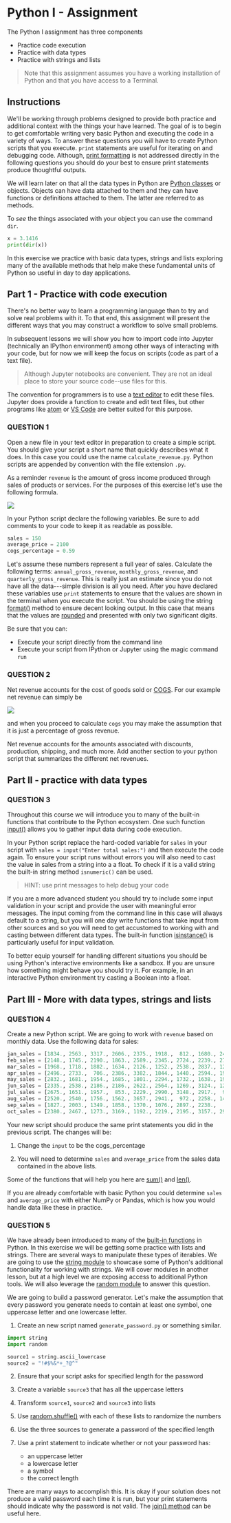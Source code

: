 # Python I - Assignment

The Python I assignment has three components

- Practice code execution
- Practice with data types
- Practice with strings and lists

> Note that this assignment assumes you have a working installation of Python and that you have access to a Terminal.

## Instructions

We'll be working through problems designed to provide both practice and additional context with the things your have 
learned.  The goal of is to begin to get comfortable writing very basic Python and executing the code in a variety of 
ways.  To answer these questions you will have to create Python scripts that you execute.  `print` statements are 
useful for iterating on and debugging code. Although, 
[print formatting](https://docs.python.org/3/tutorial/inputoutput.html) is not addressed directly in the following 
questions you should do your best to ensure print statements produce thoughtful outputs.
 

We will learn later on that all the data types in Python are 
[Python classes](https://docs.python.org/3/tutorial/classes.html) or objects.  Objects can have data attached to them 
and they can have functions or definitions attached to them.  The latter are referred to as methods.  

To *see* the things associated with your object you can use the command `dir`.

```python
x = 3.1416
print(dir(x))
```

In this exercise we practice with basic data types, strings and lists exploring many of the available methods that help 
make these fundamental units of Python so useful in day to day applications.

## Part 1 - Practice with code execution

There's no better way to learn a programming language than to try and solve real problems with it. To that end, this 
assignment will present the different ways that you may construct a workflow to solve small problems.

In subsequent lessons we will show you how to import code into Jupyter (technically an IPython environment) among other 
ways of interacting with your code, but for now we will keep the focus on scripts (code as part of a text file).

> Although Jupyter notebooks are convenient.  They are not an ideal place to store your source code--use files for this.

The convention for programmers is to use a [text editor](https://en.wikipedia.org/wiki/Text_editor) to edit these files.
Jupyter does provide a function to create and edit text files, but other programs like [atom](https://atom.io/) or 
[VS Code](https://code.visualstudio.com/) are better suited for this purpose.

### QUESTION 1

Open a new file in your text editor in preparation to create a simple script.  You should give your script a short name 
that quickly describes what it does.  In this case you could use the name `calculate_revenue.py`.  Python 
scripts are appended by convention with the file extension `.py`.

As a reminder `revenue` is the amount of gross income produced through sales of products or services.  For the purposes 
of this exercise let's use the following formula.

<img src="https://render.githubusercontent.com/render/math?math=\textrm{revenue} = \textrm{sales} \times \textrm{average_price}">
<p></p>

In your Python script declare the following variables.  Be sure to add comments to your code to keep it as readable as 
possible.

```python
sales = 150
average_price = 2100
cogs_percentage = 0.59
```

Let's assume these numbers represent a full year of sales.  Calculate the following terms: `annual_gross_revenue`,
`monthly_gross_revenue`, and `quarterly_gross_revenue`.  This is really just an estimate since you do not have all the 
data---simple division is all you need.  After you have declared these variables use `print` statements 
to ensure that the values are shown in the terminal when you execute the script. You should be using the string 
[format()](https://docs.python.org/3/library/stdtypes.html#str.format) method to ensure decent looking output.  In this 
case that means that the values are [rounded](https://docs.python.org/3/library/functions.html#round) and presented with 
only two significant digits.

Be sure that you can:

- Execute your script directly from the command line
- Execute your script from IPython or Jupyter using the magic command `run`

### QUESTION 2

Net revenue accounts for the cost of goods sold or [COGS](https://en.wikipedia.org/wiki/Cost_of_goods_sold).  For our 
example net revenue can simply be 
 
<img src="https://render.githubusercontent.com/render/math?math=\textrm{net_revenue} = \textrm{gross_revenue-cogs}">
<p></p> 

and when you proceed to calculate `cogs` you may make the assumption that it is just a percentage of gross revenue.
 
Net revenue accounts for the amounts associated with discounts, production, shipping, and much more.  Add another 
section to your python script that summarizes the different net revenues. 

## Part II - practice with data types

### QUESTION 3

Throughout this course we will introduce you to many of the built-in functions that contribute to the Python ecosystem.
One such function [input()](https://docs.python.org/3/library/functions.html#input) allows you to gather input data 
during code execution.  

In your Python script replace the hard-coded variable for `sales` in your script with `sales = input("Enter total sales:")` 
and then execute the code again.  To ensure your script runs without errors you will also need to cast the value in sales 
from a string into a a float.  To check if it is a valid string the built-in string method `isnumeric()` can be used. 

> HINT: use print messages to help debug your code

If you are a more advanced student you should try to include some input validation in your script and provide the user 
with meaningful error messages.  The input coming from the command line in this case will always default to a string, 
but you will one day write functions that take input from other sources and so you will need to get accustomed to 
working with and casting between different data types.  The built-in function 
[isinstance()](https://docs.python.org/3/library/functions.html#isinstance) is particularly useful for input validation.
  
To better equip yourself for handling different situations you should be using Python's interactive environments like 
a sandbox.  If you are unsure how something might behave you should try it. For example, in an interactive Python 
environment try casting a Boolean into a float.

## Part III - More with data types, strings and lists

### QUESTION 4 

Create a new Python script.  We are going to work with `revenue` based on monthly data.  Use the following data
for sales:

```python
jan_sales = [1834., 2563., 3317., 2606., 2375., 1918.,  812., 1680., 2492., 2776., 2390., 2297.]
feb_sales = [2148., 1745., 2190., 1863., 2589., 2345., 2724., 2239., 2785., 1483., 2038., 2021.]
mar_sales = [1968., 1718., 1882., 1634., 2126., 1252., 2538., 2837., 1223., 2034., 1611., 2791.]
apr_sales = [2496., 2733.,  706., 2386., 3382., 1844., 1440., 2594., 1978., 2023., 2559., 1577.]
may_sales = [2832., 1681., 1954., 1685., 1801., 2294., 1732., 1638., 1949., 2676., 2329., 2370.]
jun_sales = [2335., 2538., 2186., 2186., 2622., 2564., 1269., 3124., 1286., 1689., 2627., 1345.]
jul_sales = [2675., 1651., 1957.,  853., 2229., 2990., 3148., 2917.,  952., 1583., 2447., 2491.]
aug_sales = [2520., 2540., 1756., 1562., 3657., 2941.,  972., 2258., 1413., 1779., 2503., 2860.]
sep_sales = [1827., 2003., 1349., 1858., 1370., 1076., 2897., 2238.,   91., 1951., 2509., 2933.]
oct_sales = [2380., 2467., 1273., 3169., 1192., 2219., 2195., 3157., 2912., 2012.,  722.,  922.]
```

Your new script should produce the same print statements you did in the previous script.  The changes will be:

1. Change the `input` to be the cogs_percentage

2. You will need to determine `sales` and `average_price` from the sales data contained in the above lists.

Some of the functions that will help you here are [sum()](https://docs.python.org/3/library/functions.html#sum) and 
[len()](https://docs.python.org/3/library/functions.html#len).

If you are already comfortable with basic Python you could determine `sales` and `average_price` with either NumPy or 
Pandas, which is how you would handle data like these in practice.

### QUESTION 5

We have already been introduced to many of the 
[built-in functions](https://docs.python.org/3/library/functions.html#len) in Python.  In this exercise we will be 
getting some practice with lists and strings.  There are several ways to manipulate these types of iterables.  We are 
going to use the [string module](https://docs.python.org/3/library/string.html) to showcase some of Python's 
additional functionality for working with strings.  We will cover modules in another lesson, but at a high level we 
are exposing access to additional Python tools.  We will also leverage the 
[random module](https://docs.python.org/3/library/random.html) to answer this question.

We are going to build a password generator.  Let's make the assumption that every password you generate needs to 
contain at least one symbol, one uppercase letter and one lowercase letter.

1. Create an new script named `generate_password.py` or something similar.  

```python
import string
import random

source1 = string.ascii_lowercase
source2 = "!#$%&*+_?@^"
```
 
2. Ensure that your script asks for specified length for the password
3. Create a variable `source3` that has all the uppercase letters
4. Transform `source1`, `source2` and `source3` into lists
5. Use [random.shuffle()](https://docs.python.org/3/library/random.html#random.shuffle) with each of these lists to 
randomize the numbers
6. Use the three sources to generate a password of the specified length
7. Use a print statement to indicate whether or not your password has:
 
    - an uppercase letter
    - a lowercase letter
    - a symbol
    - the correct length

There are many ways to accomplish this. It is okay if your solution does not produce a valid password each time it is run, 
but your print statements should indicate why the password is not valid.  The 
[join() method](https://docs.python.org/3/library/stdtypes.html#str.join) can be useful here.

